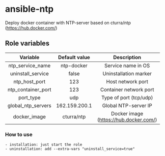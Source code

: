 # ansible-ntp
Deploy docker container with NTP-server based on cturra/ntp (https://hub.docker.com/)

## Role variables

| Variable | Default value | Description |
| :---:        |     :---:      |         :---: |
| ntp_service_name   | ntp-docker      | Service name in OS   |
| uninstall_service     | false       | Uninstallation marker      |
| ntp_host_port     | 123       | Host network port      |
| ntp_container_port     | 123       | Container network port      |
| port_type     | udp       | Type of port (tcp/udp)      |
| global_ntp_servers     | 162.159.200.1      | Global NTP-server IP      |
| docker_image     | cturra/ntp       | Docker image (https://hub.docker.com/)      |

### How to use
    - installation: just start the role
    - uninstallation: add --extra-vars "uninstall_service=true"
